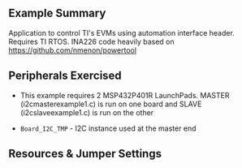 ## Example Summary

Application to control TI's EVMs using automation interface header.
Requires TI RTOS.
INA226 code heavily based on https://github.com/nmenon/powertool

## Peripherals Exercised

* This example requires 2 MSP432P401R LaunchPads. MASTER (i2cmasterexample1.c)
is run on one board and SLAVE (i2cslaveexample1.c) is run on the other

* `Board_I2C_TMP` - I2C instance used at the master end

## Resources & Jumper Settings

